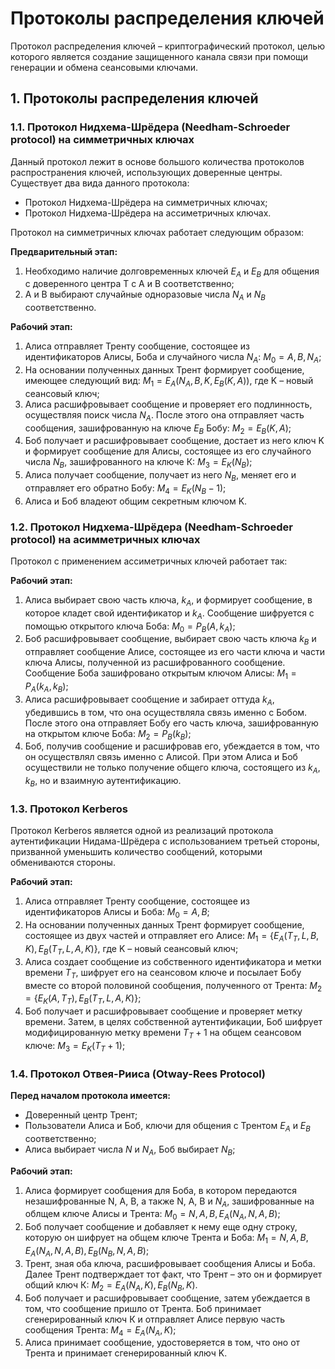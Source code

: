 # Протоколы распределения ключей

Протокол распределения ключей – криптографический протокол, целью которого является
создание защищенного канала связи при помощи генерации и обмена сеансовыми ключами.

## 1. Протоколы распределения ключей

### 1.1. Протокол Нидхема-Шрёдера (Needham-Schroeder protocol) на симметричных ключах

Данный протокол лежит в основе большого количества протоколов распространения
ключей, использующих доверенные центры. Существует два вида данного протокола:
* Протокол Нидхема-Шрёдера на симметричных ключах;
* Протокол Нидхема-Шрёдера на ассиметричных ключах.

Протокол на симметричных ключах работает следующим образом:

**Предварительный этап:**
1. Необходимо наличие долговременных ключей $E_A$ и $E_B$ для общения с
доверенного центра Т с А и B соответственно;
2. А и B выбирают случайные одноразовые числа $N_A$ и $N_B$ соответственно.

**Рабочий этап:**
1. Алиса отправляет Тренту сообщение, состоящее из идентификаторов Алисы,
Боба и случайного числа $N_A$: $M_0 = A, B, N_A$;
2. На основании полученных данных Трент формирует сообщение, имеющее
следующий вид: $M_1 = E_A(N_A, B, K, E_B(K, A))$, где K – новый сеансовый ключ;
3. Алиса расшифровывает сообщение и проверяет его подлинность, осуществляя
поиск числа $N_A$. После этого она отправляет часть сообщения, зашифрованную на ключе $E_B$
Бобу: $M_2 = E_B(K, A)$;
4. Боб получает и расшифровывает сообщение, достает из него ключ K и
формирует сообщение для Алисы, состоящее из его случайного числа $N_B$, зашифрованного
на ключе К: $M_3 = E_K(N_B)$;
5. Алиса получает сообщение, получает из него $N_B$, меняет его и отправляет его
обратно Бобу: $M_4 = E_K(N_B - 1)$;
6. Алиса и Боб владеют общим секретным ключом K.

### 1.2. Протокол Нидхема-Шрёдера (Needham-Schroeder protocol) на aсимметричных ключах

Протокол с применением ассиметричных ключей работает так:

**Рабочий этап:**
1. Алиса выбирает свою часть ключа, $k_A$, и формирует сообщение, в которое кладет
свой идентификатор и $k_A$. Сообщение шифруется с помощью открытого ключа Боба: $M_0 =
P_B(A, k_A)$;
2. Боб расшифровывает сообщение, выбирает свою часть ключа $k_B$ и отправляет
сообщение Алисе, состоящее из его части ключа и части ключа Алисы, полученной из
расшифрованного сообщение. Сообщение Боба зашифровано открытым ключом
Алисы: $M_1 = P_A(k_A, k_B)$;
3. Алиса расшифровывает сообщение и забирает оттуда $k_A$, убедившись в том, что
она осуществляла связь именно с Бобом. После этого она отправляет Бобу его часть ключа,
зашифрованную на открытом ключе Боба: $M_2 = P_B(k_B)$;
4. Боб, получив сообщение и расшифровав его, убеждается в том, что он
осуществлял связь именно с Алисой. При этом Алиса и Боб осуществили не только
получение общего ключа, состоящего из $k_A$, $k_B$, но и взаимную аутентификацию.

### 1.3. Протокол Kerberos

Протокол Kerberos является одной из реализаций протокола аутентификации
Нидама-Шрёдера с использованием третьей стороны, призванной уменьшить количество
сообщений, которыми обмениваются стороны.

**Рабочий этап:**
1. Алиса отправляет Тренту сообщение, состоящее из идентификаторов Алисы и
Боба: $M_0 = A, B$;
2. На основании полученных данных Трент формирует сообщение, состоящее из
двух частей и отправляет его Алисе: $M_1 = \{E_A(T_T, L, B, K), E_B(T_T, L, A, K)\}$, где K – новый
сеансовый ключ;
3. Алиса создает сообщение из собственного идентификатора и метки времени $T_T$,
шифрует его на сеансовом ключе и посылает Бобу вместе со второй половиной сообщения,
полученного от Трента: $M_2 = \{E_K(A, T_T), E_B(T_T, L, A, K)\}$;
4. Боб получает и расшифровывает сообщение и проверяет метку времени. Затем,
в целях собственной аутентификации, Боб шифрует модифицированную метку времени
$T_T + 1$ на общем сеансовом ключе: $M_3 = E_K(T_T + 1)$;

### 1.4. Протокол Отвея-Рииса (Otway-Rees Protocol)

**Перед началом протокола имеется:**
* Доверенный центр Трент;
* Пользователи Алиса и Боб, ключи для общения с Трентом $E_A$ и $E_B$ соответственно;
* Алиса выбирает числа $N$ и $N_A$, Боб выбирает $N_B$;

**Рабочий этап:**
1. Алиса формирует сообщения для Боба, в котором передаются незашифрованные
N, A, B, а также N, A, B и $N_A$, зашифрованные на облщем ключе Алисы и Трента: $M_0 =
N, A, B, E_A(N_A, N, A, B)$;
2. Боб получает сообщение и добавляет к нему еще одну строку, которую он
шифрует на общем ключе Трента и Боба: $M_1 = N, A, B, E_A(N_A, N, A, B), E_B(N_B, N, A, B)$;
3. Трент, зная оба ключа, расшифровывает сообщения Алисы и Боба. Далее Трент
подтверждает тот факт, что Трент – это он и формирует общий ключ К: $M_2 =
E_A(N_A, K), E_B(N_B, K)$.
4. Боб получает и расшифровывает сообщение, затем убеждается в том, что
сообщение пришло от Трента. Боб принимает сгенерированный ключ К и отправляет Алисе
первую часть сообщения Трента: $M_4 = E_A(N_A, K)$;
5. Алиса принимает сообщение, удостоверяется в том, что оно от Трента и
принимает сгенерированный ключ K.